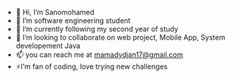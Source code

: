 - 👋 Hi, I’m Sanomohamed
- 👀 I’m software engineering student 
- 🌱 I’m currently following my second year of study 
- 💞️ I’m looking to collaborate on web project, Mobile App, System developement Java
- 📫 you can reach me at mamadydjan17@gmail.com
- ⚡I'm fan of coding, love trying new challenges

<!---
Sanomohamed/Sanomohamed is a ✨ special ✨ repository because its `README.md` (this file) appears on your GitHub profile.
You can click the Preview link to take a look at your changes.
--->
